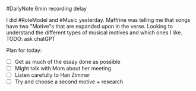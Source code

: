 #DailyNote 
6min recording delay

I did #RoleModel and #Music yesterday. Maffrine was telling me that songs have two "Motive"s that are expanded upon in the verse. Looking to understand the different types of musical motives and which ones I like.
TODO: ask chatGPT

Plan for today:
- [ ]  Get as much of the essay done as possible
- [ ] Might talk with Mom about her meeting
- [ ] Listen carefully to Han Zimmer
- [ ] Try and choose a second motive + research
